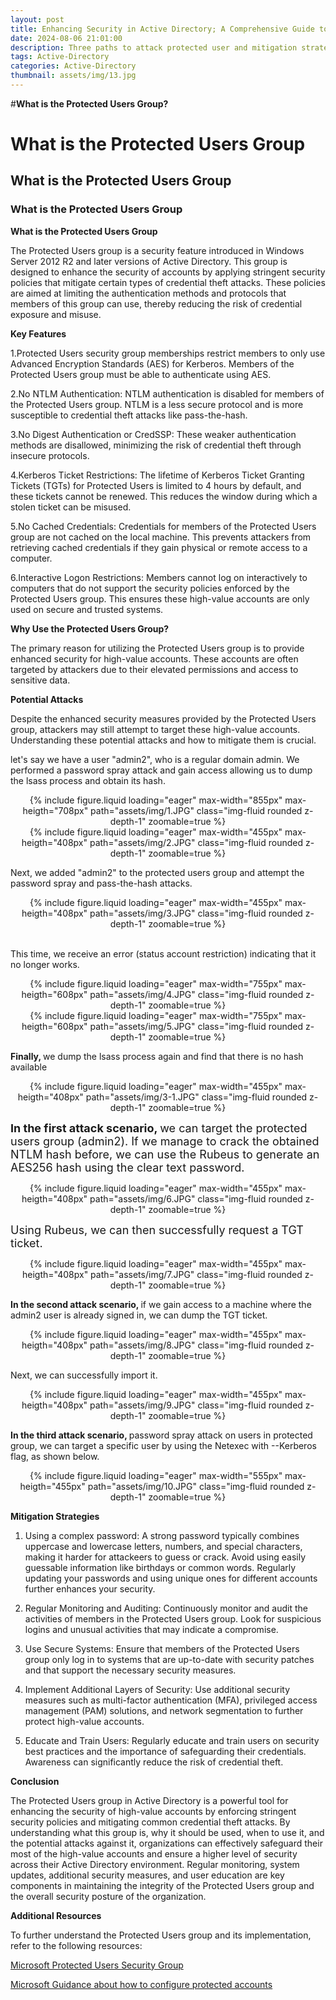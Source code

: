 ```yaml
---
layout: post
title: Enhancing Security in Active Directory; A Comprehensive Guide to Protected Users Group 
date: 2024-08-06 21:01:00
description: Three paths to attack protected user and mitigation strategies
tags: Active-Directory
categories: Active-Directory
thumbnail: assets/img/13.jpg
---
```



#<b>What is the Protected Users Group?</b>
# What is the Protected Users Group
## What is the Protected Users Group
### What is the Protected Users Group
**What is the Protected Users Group**

The Protected Users group is a security feature introduced in Windows Server 2012 R2 and later versions of Active Directory. This group is designed to enhance the security of accounts by applying stringent security policies that mitigate certain types of credential theft attacks. These policies are aimed at limiting the authentication methods and protocols that members of this group can use, thereby reducing the risk of credential exposure and misuse.

<b>Key Features</b>

1.Protected Users security group memberships restrict members to only use Advanced Encryption Standards (AES) for Kerberos. Members of the Protected Users group must be able to authenticate using AES.

2.No NTLM Authentication: NTLM authentication is disabled for members of the Protected Users group. NTLM is a less secure protocol and is more susceptible to credential theft attacks like pass-the-hash.

3.No Digest Authentication or CredSSP: These weaker authentication methods are disallowed, minimizing the risk of credential theft through insecure protocols.

4.Kerberos Ticket Restrictions: The lifetime of Kerberos Ticket Granting Tickets (TGTs) for Protected Users is limited to 4 hours by default, and these tickets cannot be renewed. This reduces the window during which a stolen ticket can be misused.

5.No Cached Credentials: Credentials for members of the Protected Users group are not cached on the local machine. This prevents attackers from retrieving cached credentials if they gain physical or remote access to a computer.

6.Interactive Logon Restrictions: Members cannot log on interactively to computers that do not support the security policies enforced by the Protected Users group. This ensures these high-value accounts are only used on secure and trusted systems.

<b>Why Use the Protected Users Group?</b>

The primary reason for utilizing the Protected Users group is to provide enhanced security for high-value accounts. These accounts are often targeted by attackers due to their elevated permissions and access to sensitive data.


<b>Potential Attacks</b>

Despite the enhanced security measures provided by the Protected Users group, attackers may still attempt to target these high-value accounts. Understanding these potential attacks and how to mitigate them is crucial.

let's say we have a user "admin2", who is a regular domain admin. We performed a password spray attack and gain access allowing us to dump the lsass process and obtain its hash. 

<div class="row" style="text-align: center;">
    <div class="col-sm mt-3 mt-md-0">
        {% include figure.liquid loading="eager" max-width="855px" max-heigth="708px" path="assets/img/1.JPG" class="img-fluid rounded z-depth-1" zoomable=true %}
    </div>
</div>

<div class="row" style="text-align: center;">
    <div class="col-sm mt-3 mt-md-0">
        {% include figure.liquid loading="eager" max-width="455px" max-heigth="408px" path="assets/img/2.JPG" class="img-fluid rounded z-depth-1" zoomable=true %}
    </div>
</div>

Next, we added "admin2" to the protected users group and attempt the password spray and pass-the-hash attacks. 


<div class="row" style="text-align: center;">
    <div class="col-sm mt-3 mt-md-0">
        {% include figure.liquid loading="eager" max-width="455px" max-heigth="408px" path="assets/img/3.JPG" class="img-fluid rounded z-depth-1" zoomable=true %}
    </div>
</div>

<br>This time, we receive an error (status account restriction) indicating that it no longer works.<br>


<div class="row" style="text-align: center;">
    <div class="col-sm mt-3 mt-md-0">
        {% include figure.liquid loading="eager" max-width="755px" max-heigth="608px" path="assets/img/4.JPG" class="img-fluid rounded z-depth-1" zoomable=true %}
    </div>
</div>


<div class="row" style="text-align: center;">
    <div class="col-sm mt-3 mt-md-0">
        {% include figure.liquid loading="eager" max-width="755px" max-heigth="608px" path="assets/img/5.JPG" class="img-fluid rounded z-depth-1" zoomable=true %}
    </div>
</div>

<b> Finally, </b> we dump the lsass process again and find that there is no hash available


<div class="row" style="text-align: center;">
    <div class="col-sm mt-3 mt-md-0">
        {% include figure.liquid loading="eager" max-width="455px" max-heigth="408px" path="assets/img/3-1.JPG" class="img-fluid rounded z-depth-1" zoomable=true %}
    </div>
</div>

<font size="4"> <b> In the first attack scenario, </b> we can target the protected users group (admin2). If we manage to crack the obtained NTLM hash before, we can use the Rubeus to generate an AES256 hash using the clear text password. </font>


<div class="row" style="text-align: center;">
    <div class="col-sm mt-3 mt-md-0">
        {% include figure.liquid loading="eager" max-width="455px" max-heigth="408px" path="assets/img/6.JPG" class="img-fluid rounded z-depth-1" zoomable=true %}
    </div>
</div>

<font size="4"> Using Rubeus, we can then successfully request a TGT ticket. </font>



<div class="row" style="text-align: center;">
    <div class="col-sm mt-3 mt-md-0">
        {% include figure.liquid loading="eager" max-width="455px" max-heigth="408px" path="assets/img/7.JPG" class="img-fluid rounded z-depth-1" zoomable=true %}
    </div>
</div>

<b> In the second attack scenario, </b> if we gain access to a machine where the admin2 user is already signed in, we can dump the TGT ticket. 


<div class="row" style="text-align: center;">
    <div class="col-sm mt-3 mt-md-0">
        {% include figure.liquid loading="eager" max-width="455px" max-heigth="408px" path="assets/img/8.JPG" class="img-fluid rounded z-depth-1" zoomable=true %}
    </div>
</div>

Next, we can successfully import it.


<div class="row" style="text-align: center;">
    <div class="col-sm mt-3 mt-md-0">
        {% include figure.liquid loading="eager" max-width="455px" max-heigth="408px" path="assets/img/9.JPG" class="img-fluid rounded z-depth-1" zoomable=true %}
    </div>
</div>

<b> In the third attack scenario, </b> password spray attack on users in protected group, we can target a specific user by using the Netexec with --Kerberos flag, as shown below.


<div class="row" style="text-align: center;">
    <div class="col-sm mt-3 mt-md-0">
        {% include figure.liquid loading="eager" max-width="555px" max-heigth="455px" path="assets/img/10.JPG" class="img-fluid rounded z-depth-1" zoomable=true %}
    </div>
</div>

<b> Mitigation Strategies </b>

1. Using a complex password: A strong password typically combines uppercase and lowercase letters, numbers, and special characters, making it harder for attackeers to guess or crack. Avoid using easily guessable information like birthdays or common words. Regularly updating your passwords and using unique ones for different accounts further enhances your security.

2. Regular Monitoring and Auditing: Continuously monitor and audit the activities of members in the Protected Users group. Look for suspicious logins and unusual activities that may indicate a compromise.

3. Use Secure Systems: Ensure that members of the Protected Users group only log in to systems that are up-to-date with security patches and that support the necessary security measures.

4. Implement Additional Layers of Security: Use additional security measures such as multi-factor authentication (MFA), privileged access management (PAM) solutions, and network segmentation to further protect high-value accounts.

5. Educate and Train Users: Regularly educate and train users on security best practices and the importance of safeguarding their credentials. Awareness can significantly reduce the risk of credential theft.


<b> Conclusion </b>

The Protected Users group in Active Directory is a powerful tool for enhancing the security of high-value accounts by enforcing stringent security policies and mitigating common credential theft attacks. By understanding what this group is, why it should be used, when to use it, and the potential attacks against it, organizations can effectively safeguard their most of the high-value accounts and ensure a higher level of security across their Active Directory environment. Regular monitoring, system updates, additional security measures, and user education are key components in maintaining the integrity of the Protected Users group and the overall security posture of the organization.

<b> Additional Resources </b>

To further understand the Protected Users group and its implementation, refer to the following resources:

[Microsoft Protected Users Security Group](https://learn.microsoft.com/en-us/windows-server/security/credentials-protection-and-management/protected-users-security-group)

[Microsoft Guidance about how to configure protected accounts](https://learn.microsoft.com/en-us/windows-server/identity/ad-ds/manage/how-to-configure-protected-accounts)

